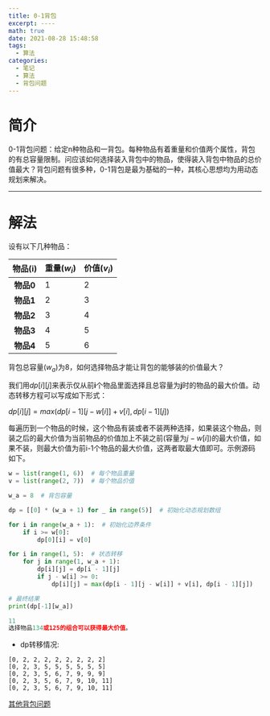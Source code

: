 ```yaml
---
title: 0-1背包
excerpt: ----
math: true
date: 2021-08-28 15:48:58
tags:
  -	算法
categories:
  -	笔记
  -	算法
  -	背包问题
---
```




# 简介

0-1背包问题：给定n种物品和一背包。每种物品有着重量和价值两个属性，背包的有总容量限制。问应该如何选择装入背包中的物品，使得装入背包中物品的总价值最大？背包问题有很多种，0-1背包是最为基础的一种，其核心思想均为用动态规划来解决。



***



# 解法

设有以下几种物品：

|  物品(i)  | 重量($w_i$) | 价值($v_i$) |
| :-------: | ----------- | ----------- |
| **物品0** | 1           | 2           |
| **物品1** | 2           | 3           |
| **物品2** | 3           | 4           |
| **物品3** | 4           | 5           |
| **物品4** | 5           | 6           |

背包总容量($w_a$)为8，如何选择物品才能让背包的能够装的价值最大？

我们用$dp[i][j]$​​​​​来表示仅从前**i**个物品里面选择且总容量为**j**时的物品的最大价值。动态转移方程可以写成如下形式：

$dp[i][j] = max(dp[i-1][j-w[i]]+v[i],dp[i-1][j])$​

每遍历到一个物品的时候，这个物品有装或者不装两种选择，如果装这个物品，则装之后的最大价值为当前物品的价值加上不装之前(容量为$j-w[i]$​​​)​​的最大价值，如果不装，则最大价值为前i-1个物品的最大价值，这两者取最大值即可。示例源码如下。

```python
w = list(range(1, 6))  # 每个物品重量
v = list(range(2, 7))  # 每个物品价值

w_a = 8  # 背包容量

dp = [[0] * (w_a + 1) for _ in range(5)]  # 初始化动态规划数组

for i in range(w_a + 1):  # 初始化边界条件
    if i >= w[0]:
        dp[0][i] = v[0]

for i in range(1, 5):  # 状态转移
    for j in range(1, w_a + 1):
        dp[i][j] = dp[i - 1][j]
        if j - w[i] >= 0:
            dp[i][j] = max(dp[i - 1][j - w[i]] + v[i], dp[i - 1][j])

# 最终结果
print(dp[-1][w_a])

11
选择物品134或125的组合可以获得最大价值。
```

- dp转移情况:

```
[0, 2, 2, 2, 2, 2, 2, 2, 2]
[0, 2, 3, 5, 5, 5, 5, 5, 5]
[0, 2, 3, 5, 6, 7, 9, 9, 9]
[0, 2, 3, 5, 6, 7, 9, 10, 11]
[0, 2, 3, 5, 6, 7, 9, 10, 11]
```



[其他背包问题](https://www.xiubenwu.top/categories/笔记/算法/背包问题/)



